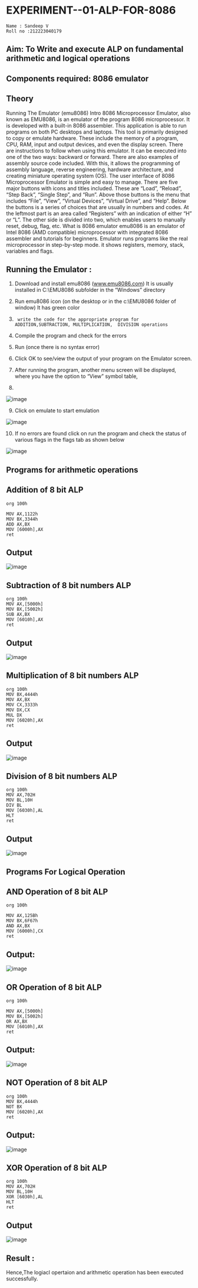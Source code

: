 # EXPERIMENT--01-ALP-FOR-8086
```
Name : Sandeep V
Roll no :212223040179
```




## Aim: To Write and execute ALP on fundamental arithmetic and logical operations
## Components required: 8086  emulator 
## Theory 
Running The Emulator (emu8086) Intro 8086 Microprocessor Emulator, also known as EMU8086, is an emulator of the program 8086 microprocessor. It is developed with a built-in 8086 assembler. This application is able to run programs on both PC desktops and laptops. This tool is primarily designed to copy or emulate hardware. These include the memory of a program, CPU, RAM, input and output devices, and even the display screen. There are instructions to follow when using this emulator. It can be executed into one of the two ways: backward or forward. There are also examples of assembly source code included. With this, it allows the programming of assembly language, reverse engineering, hardware architecture, and creating miniature operating system (OS). The user interface of 8086 Microprocessor Emulator is simple and easy to manage. There are five major buttons with icons and titles included. These are “Load”, “Reload”, “Step Back”, “Single Step”, and “Run”. Above those buttons is the menu that includes “File”, “View”, “Virtual Devices”, “Virtual Drive”, and “Help”. Below the buttons is a series of choices that are usually in numbers and codes. At the leftmost part is an area called “Registers” with an indication of either “H” or “L”. The other side is divided into two, which enables users to manually reset, debug, flag, etc. What is 8086 emulator emu8086 is an emulator of Intel 8086 (AMD compatible) microprocessor with integrated 8086 assembler and tutorials for beginners. Emulator runs programs like the real microprocessor in step-by-step mode. it shows registers, memory, stack, variables and flags.


 ## Running the Emulator :
1.	Download and install emu8086 (www.emu8086.com) It is usually installed in C:\EMU8086 subfolder in the “Windows” directory
2.	  Run  emu8086 icon (on the desktop or in the c:\EMU8086 folder of window) It has green color 
 
 
3.		write the code for the appropriate program for ADDITION,SUBTRACTION, MULTIPLICATION,  DIVISION operations 

4.	 Compile the program and check for the errors 
5.	Run (once there is no syntax error) 

6.	Click OK to see/view the output of your program on the Emulator screen. 


7.	After running the program, another menu screen will be displayed, where you have the option to “View” symbol table,
8.	 


![image](https://user-images.githubusercontent.com/36288975/189273263-d65baae9-4b8f-4723-afb3-c0ffa4052b04.png)











9.	Click on emulate to start emulation 








![image](https://user-images.githubusercontent.com/36288975/189273273-9bb36ec1-e2e8-4892-8d35-37707332bfdc.png)








10.	If no errors are found click on run the program and check the status of various flags in the flags tab as shown below 






![image](https://user-images.githubusercontent.com/36288975/189273277-113a2a33-4a40-4ff8-95a5-ecd3a1f504fe.png)







## Programs for arithmetic  operations

## Addition of 8 bit ALP 
```
org 100h

MOV AX,1122h
MOV BX,3344h
ADD AX,BX
MOV [6000h],AX
ret
```


## Output  
 ![image](https://github.com/user-attachments/assets/ba103aba-f172-497f-918b-a9d44d1d52a2)

## Subtraction of 8 bit numbers  ALP
```
org 100h
MOV AX,[5000h]
MOV BX,[5002h]
SUB AX,BX  
MOV [6010h],AX
ret
```
## Output  
![image](https://github.com/user-attachments/assets/9b6e4983-34ef-4890-9727-ef7841db7171)

## Multiplication of 8 bit numbers  ALP
```
org 100h
MOV BX,4444h
MOV AX,BX
MOV CX,3333h
MOV DX,CX
MUL DX
MOV [6020h],AX
ret
```
## Output  
![image](https://github.com/user-attachments/assets/fd49bb9d-ca66-463f-83f4-2a9e6e4635a2)


## Division of 8 bit numbers  ALP
```
org 100h              
MOV AX,702H
MOV BL,10H
DIV BL 
MOV [6030h],AL
HLT
ret
```
## Output  
![image](https://github.com/user-attachments/assets/0f067307-eb4c-48bb-ae80-37ed44668289)

## Programs For Logical Operation
## AND Operation of 8 bit ALP
```
org 100h

MOV AX,125Bh
MOV BX,6F67h
AND AX,BX
MOV [6000h],CX
ret
```
## Output:
![image](https://github.com/user-attachments/assets/63c09a5d-ba61-4595-85de-88f99e6572cd)

## OR Operation of 8 bit ALP
```
org 100h

MOV AX,[5000h]
MOV BX,[5002h]
OR AX,BX  
MOV [6010h],AX
ret
```
## Output:
![image](https://github.com/user-attachments/assets/46525010-b313-403f-8e50-56f15aa70052)

## NOT Operation of 8 bit ALP
```
org 100h
MOV BX,4444h
NOT BX
MOV [6020h],AX
ret
```
## Output:
![image](https://github.com/user-attachments/assets/e4ba9493-303d-4a14-978f-b7f126ecff79)

## XOR Operation of 8 bit ALP
```
org 100h          
MOV AX,702H
MOV BL,10H
XOR [6030h],AL
HLT
ret
```
## Output
![image](https://github.com/user-attachments/assets/f3cd500a-f023-4988-a94d-339763a6f15d)

## Result :
Hence,The logiacl opertaion and arithmetic operation has been executed successfully.






